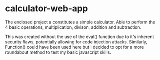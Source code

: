 # calculator-web-app

The enclosed project a constitutes a simple calculator. Able to perform the 4 basic operations, multiplication, divison, addition and subtraction.

This was created without the use of the eval() function due to it's inherent security flaws, potentially allowing for code injection attacks. Similarly, Function() could have been used here but I decided to opt for a more roundabout method to test my basic javascript skills.